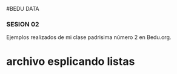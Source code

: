 #BEDU DATA
### SESION 02

Ejemplos realizados de mi clase padrisima número 2 en Bedu.org.

# archivo esplicando listas


